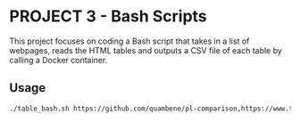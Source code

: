 # PROJECT 3 - Bash Scripts

This project focuses on coding a Bash script that takes in a list of webpages, reads the HTML tables and outputs a CSV file of each table by calling a Docker container.

## Usage


```bash
./table_bash.sh https://github.com/quambene/pl-comparison,https://www.tiobe.com/tiobe-index/,https://en.wikipedia.org/wiki/Comparison_of_programming_languages

